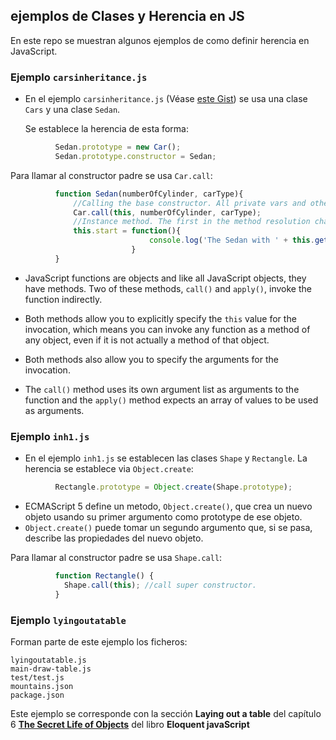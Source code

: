 ## ejemplos de Clases y Herencia en JS

En este repo se muestran algunos ejemplos de como definir herencia en JavaScript.

### Ejemplo `carsinheritance.js`

* En el ejemplo `carsinheritance.js` (Véase [este Gist](https://gist.github.com/karanth/8358038)) se usa una clase `Cars` y una clase `Sedan`.

  Se establece la herencia de esta forma:

```javascript
          Sedan.prototype = new Car();
          Sedan.prototype.constructor = Sedan;
```

  Para llamar al constructor padre se usa `Car.call`:

```javascript
          function Sedan(numberOfCylinder, carType){
              //Calling the base constructor. All private vars and other properties are initialized. 
              Car.call(this, numberOfCylinder, carType);
              //Instance method. The first in the method resolution chain.
              this.start = function(){
                               console.log('The Sedan with ' + this.getCC() + ' engine and color ' + this.color + ' is starting...');
                           }
          }
```

* JavaScript functions are objects and like all JavaScript objects, they have methods. 
Two of these methods, `call()` and `apply()`, invoke the function indirectly. 

* Both methods allow you to explicitly specify the `this` value for the invocation, 
which means you can invoke any function as a method of any object, 
even if it is not actually a method of that object. 

* Both methods also allow you to specify the arguments for the invocation. 

* The `call()` method uses its own argument list as arguments to the function and the `apply()` 
method expects an array of values to be used as arguments. 

### Ejemplo `inh1.js`

* En el ejemplo `inh1.js` se establecen las clases `Shape` y `Rectangle`.
  La herencia se establece via `Object.create`:

```javascript
          Rectangle.prototype = Object.create(Shape.prototype);
```

* ECMAScript 5 define un metodo, `Object.create()`, que crea un nuevo objeto
usando su primer argumento como prototype de ese objeto. 
* `Object.create()` puede tomar un segundo argumento que, si se pasa,
describe las propiedades del nuevo objeto. 


Para llamar al constructor padre se usa `Shape.call`:

```javascript
          function Rectangle() {
            Shape.call(this); //call super constructor.
          }
```

### Ejemplo `lyingoutatable`

Forman parte de este ejemplo los ficheros:

```
lyingoutatable.js  
main-draw-table.js
test/test.js
mountains.json
package.json
```

Este ejemplo se corresponde con la sección **Laying out a table**
del capítulo 6 **[The Secret Life of Objects](http://eloquentjavascript.net/06_object.html)** del libro **Eloquent javaScript**
